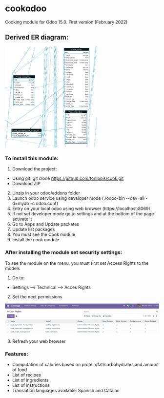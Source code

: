 # cookodoo

Cooking module for Odoo 15.0. First version (February 2022)


**Derived ER diagram:**
------

<img src="static/description/Cook_ER_diagram.png" alt="drawing" width="300"/>

<!-- ![A test image](static/description/Cook_ER_diagram.png) -->

### To install this module:

1. Download the project: 
 + Using git:   git clone https://github.com/tonibois/cook.git
 + Download ZIP
2. Unzip in your odoo/addons folder
3. Launch odoo service using developer mode (./odoo-bin --dev=all -d=mydb -c odoo.conf)
4. Entry on your local odoo using web browser (https://localhost:8069)
5. If not set developer mode go to settings and at the bottom of the page activate it
6. Go to Apps and Update packates
7. Update list packages
8. You must see the Cook module
9. Install the cook module

### After installing the module set security settings:

To see the module on the menu, you must first set Access Rights to the models

1. Go to: 
 + Settings --> Technical --> Acces Rights 
2. Set the next permissions 

<img src="static/description/set_AR.png" alt="drawing" width="700"/>

<!-- ![set_permiss](static/description/set_AR.png) -->

3. Refresh your web browser

### Features:

+ Computation of calories based on protein/fat/carbohydrates and amount of food
+ List of recipes
+ List of ingredients
+ List of instructions
+ Translation languages available: Spanish and Catalan

